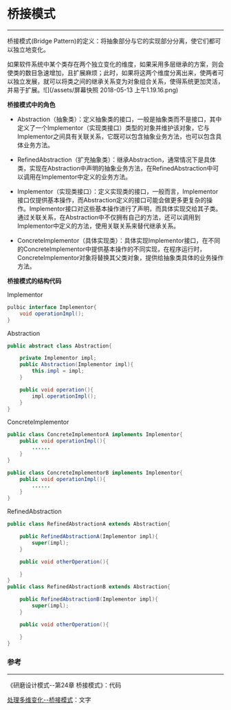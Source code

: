 # 桥接模式

---

桥接模式\(Bridge Pattern\)的定义：将抽象部分与它的实现部分分离，使它们都可以独立地变化。

如果软件系统中某个类存在两个独立变化的维度，如果采用多层继承的方案，则会使类的数目急速增加，且扩展麻烦；此时，如果将这两个维度分离出来，使两者可以独立发展，就可以将类之间的继承关系变为对象组合关系，使得系统更加灵活，并易于扩展。![](/assets/屏幕快照 2018-05-13 上午1.19.16.png)

**桥接模式中的角色**

* Abstraction（抽象类）：定义抽象类的接口，一般是抽象类而不是接口，其中定义了一个Implementor（实现类接口）类型的对象并维护该对象，它与Implementor之间具有关联关系，它既可以包含抽象业务方法，也可以包含具体业务方法。

* RefinedAbstraction（扩充抽象类）：继承Abstraction，通常情况下是具体类，实现在Abstraction中声明的抽象业务方法，在RefinedAbstraction中可以调用在Implementor中定义的业务方法。

* Implementor（实现类接口）：定义实现类的接口，一般而言，Implementor接口仅提供基本操作，而Abstraction定义的接口可能会做更多更复杂的操作。Implementor接口对这些基本操作进行了声明，而具体实现交给其子类。通过关联关系，在Abstraction中不仅拥有自己的方法，还可以调用到Implementor中定义的方法，使用关联关系来替代继承关系。

* ConcreteImplementor（具体实现类）：具体实现Implementor接口，在不同的ConcreteImplementor中提供基本操作的不同实现，在程序运行时，ConcreteImplementor对象将替换其父类对象，提供给抽象类具体的业务操作方法。

**桥接模式的结构代码**

Implementor

```java
pulbic interface Implementor{
    void operationImpl();
}
```

Abstraction

```java
public abstract class Abstraction{

    private Implementor impl;
    public Abstraction(Implementor impl){
        this.impl = impl;
    }

    public void operation(){
        impl.operationImpl();
    }
}
```

ConcreteImplementor

```java
public class ConcreteImplementorA implements Implementor{
    public void operationImpl(){
        ......
    }
}

public class ConcreteImplementorB implements Implementor{
    public void operationImpl(){
        ......
    }
}
```

RefinedAbstraction

```java
public class RefinedAbstractionA extends Abstraction{

    public RefinedAbstractionA(Implementor impl){
        super(impl);
    }

    public void otherOperation(){

    }
}
public class RefinedAbstractionB extends Abstraction{

    public RefinedAbstractionB(Implementor impl){
        super(impl);
    }

    public void otherOperation(){

    }
}
```

### 参考

---

《研磨设计模式--第24章 桥接模式》：代码

[处理多维变化--桥接模式](#)：文字

